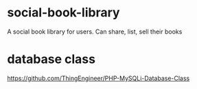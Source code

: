 # social-book-library
A social book library for users. Can share, list, sell their books
# database class
https://github.com/ThingEngineer/PHP-MySQLi-Database-Class
